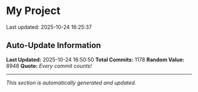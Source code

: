# My Project


Last updated: 2025-10-24 16:25:37

































































































































































































































































































































































































































































































































































































































































































































































































































































































































































































































































































































































































































































































































































































































































































































































































































## Auto-Update Information

**Last Updated:** 2025-10-24 16:50:50
**Total Commits:** 1178
**Random Value:** 8948
**Quote:** _Every commit counts!_

---
_This section is automatically generated and updated._